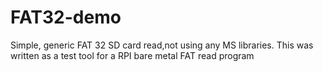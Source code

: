 # FAT32-demo
Simple, generic FAT 32 SD card read,not using any MS libraries.  This was written as a test tool for a RPI bare metal FAT read program
